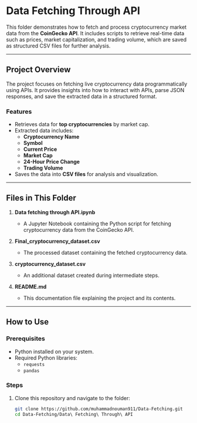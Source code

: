 # Data Fetching Through API

This folder demonstrates how to fetch and process cryptocurrency market data from the **CoinGecko API**. It includes scripts to retrieve real-time data such as prices, market capitalization, and trading volume, which are saved as structured CSV files for further analysis.

---

## **Project Overview**

The project focuses on fetching live cryptocurrency data programmatically using APIs. It provides insights into how to interact with APIs, parse JSON responses, and save the extracted data in a structured format.

### **Features**
- Retrieves data for **top cryptocurrencies** by market cap.
- Extracted data includes:
  - **Cryptocurrency Name**
  - **Symbol**
  - **Current Price**
  - **Market Cap**
  - **24-Hour Price Change**
  - **Trading Volume**
- Saves the data into **CSV files** for analysis and visualization.

---

## **Files in This Folder**

1. **Data fetching through API.ipynb**  
   - A Jupyter Notebook containing the Python script for fetching cryptocurrency data from the CoinGecko API.

2. **Final_cryptocurrency_dataset.csv**  
   - The processed dataset containing the fetched cryptocurrency data.

3. **cryptocurrency_dataset.csv**  
   - An additional dataset created during intermediate steps.

4. **README.md**  
   - This documentation file explaining the project and its contents.

---

## **How to Use**

### **Prerequisites**
- Python installed on your system.
- Required Python libraries:
  - `requests`
  - `pandas`

### **Steps**
1. Clone this repository and navigate to the folder:
   ```bash
   git clone https://github.com/muhammadnouman911/Data-Fetching.git
   cd Data-Fetching/Data\ Fetching\ Through\ API
